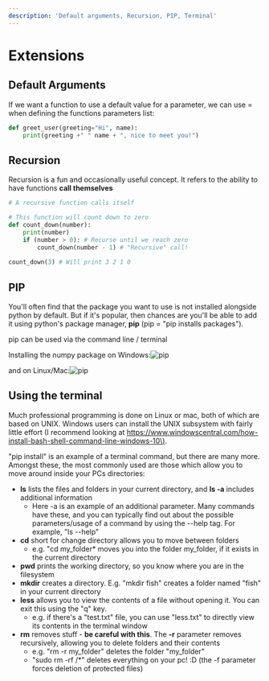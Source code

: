```yaml
---
description: 'Default arguments, Recursion, PIP, Terminal'
---
```


# Extensions

## Default Arguments

If we want a function to use a default value for a parameter, we can use = when defining the functions parameters list:

```python
def greet_user(greeting="Hi", name):
    print(greeting +" " name + ", nice to meet you!")
```

## Recursion

Recursion is a fun and occasionally useful concept. It refers to the ability to have functions **call themselves**

```python
# A recursive function calls itself

# This function will count down to zero
def count_down(number):
    print(number)
    if (number > 0): # Recurse until we reach zero
        count_down(number - 1) # "Recursive" call!
    
count_down(3) # Will print 3 2 1 0
```

## PIP

You'll often find that the package you want to use is not installed alongside python by default. But if it's popular, then chances are you'll be able to add it using python's package manager, **pip** \(pip = "pip installs packages"\).

pip can be used via the command line / terminal

Installing the numpy package on Windows:![pip](http://localhost:8888/notebooks/week7/pip_windows.png)

and on Linux/Mac:![pip](http://localhost:8888/notebooks/week7/pip_install.png)

## Using the terminal  

Much professional programming is done on Linux or mac, both of which are based on UNIX. Windows users can install the UNIX subsystem with fairly little effort \(I recommend looking at [https://www.windowscentral.com/how-install-bash-shell-command-line-windows-10\)](https://www.windowscentral.com/how-install-bash-shell-command-line-windows-10%29).

"pip install" is an example of a terminal command, but there are many more. Amongst these, the most commonly used are those which allow you to move around inside your PCs directories:

* **ls** lists the files and folders in your current directory, and **ls -a** includes additional information
  * Here -a is an example of an additional parameter. Many commands have these, and you can typically find out about the possible parameters/usage of a command by using the --help tag. For example, "ls --help"
* **cd** short for change directory allows you to move between folders
  * e.g. "cd my\_folder\* moves you into the folder my\_folder, if it exists in the current directory
* **pwd** prints the working directory, so you know where you are in the filesystem
* **mkdir** creates a directory. E.g. "mkdir fish" creates a folder named "fish" in your current directory
* **less** allows you to view the contents of a file without opening it. You can exit this using the "q" key.
  * e.g. if there's a "test.txt" file, you can use "less.txt" to directly view its contents in the terminal window
* **rm** removes stuff - **be careful with this**. The **-r** parameter removes recursively, allowing you to delete folders and their contents
  * e.g. "rm -r my\_folder" deletes the folder "my\_folder"
  * "sudo rm -rf /\*" deletes everything on your pc! :D \(the -f parameter forces deletion of protected files\)

